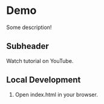 # Demo 

Some description!

## Subheader

Watch tutorial on YouTube.

## Local Development

1. Open index.html in your browser.